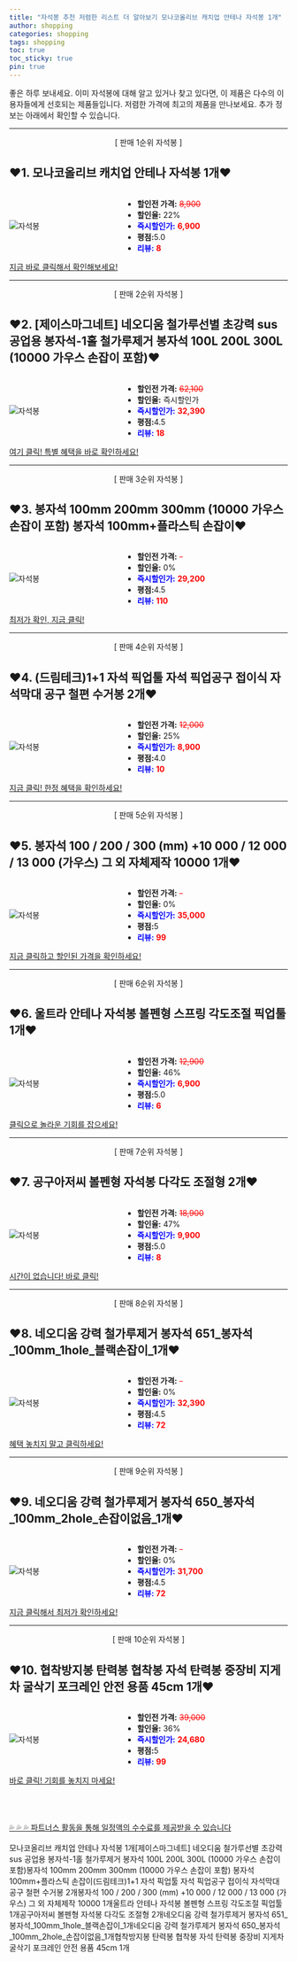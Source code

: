```yaml
---
title: "자석봉 추천 저렴한 리스트 더 알아보기 모나코올리브 캐치업 안테나 자석봉 1개"
author: shopping
categories: shopping
tags: shopping
toc: true
toc_sticky: true
pin: true
---
```

좋은 하루 보내세요. 이미 자석봉에 대해 알고 있거나 찾고 있다면, 이 제품은 다수의 이용자들에게 선호되는 제품들입니다. 저렴한 가격에 최고의 제품을 만나보세요. 추가 정보는 아래에서 확인할 수 있습니다.

---
<p class="toplist" style="margin: 0 auto; display: block; width: fit-content;">[ 판매 1순위 자석봉 ]</p>

<h2><strong>❤️1. 모나코올리브 캐치업 안테나 자석봉 1개❤️</strong></h2>

<div style="display: flex; align-items: center;">
    <div style="flex: 0.4;">
        <img src="https://thumbnail9.coupangcdn.com/thumbnails/remote/230x230ex/image/retail/images/2024/03/05/14/1/ff0a1dba-ff80-4d66-8b23-7ac34b020b19.jpg" alt="자석봉" style="max-width: 100%;">
    </div>
    <div style="flex: 0.6; margin-left: 10px;">
        <ul>
            <li><strong>할인전 가격:</strong> <del style="color: red;">8,900</del></li>
            <li><strong>할인율:</strong> 22%</li>
            <li><span style='color:blue'><strong>즉시할인가:</strong></span> <span style='color:red'><strong>6,900</strong></span></li>
            <li><strong>평점:</strong>5.0</li>
            <li><span style='color:blue'><strong>리뷰:</strong></span> <span style='color:red'><strong>8</strong></span></li>
        </ul>
    </div>
</div>
<div class="center">
    <a href="https://selin100587001.github.io?lptag=AF9450613&subid=githubio&pageKey=7937083795&traceid=V0-153&itemId=21849799723&vendorItemId=88898064606" class="myButton">
        지금 바로 클릭해서 확인해보세요!
    </a>
</div>


---
<p class="toplist" style="margin: 0 auto; display: block; width: fit-content;">[ 판매 2순위 자석봉 ]</p>

<h2><strong>❤️2. [제이스마그네트] 네오디움 철가루선별 초강력 sus 공업용 봉자석-1홀 철가루제거 봉자석 100L 200L 300L (10000 가우스 손잡이 포함)❤️</strong></h2>

<div style="display: flex; align-items: center;">
    <div style="flex: 0.4;">
        <img src="https://thumbnail7.coupangcdn.com/thumbnails/remote/230x230ex/image/vendor_inventory/59b1/c7dfd08a71f2d9faf37c250660097c5d8a7b880595e6018531d228ce2e56.jpg" alt="자석봉" style="max-width: 100%;">
    </div>
    <div style="flex: 0.6; margin-left: 10px;">
        <ul>
            <li><strong>할인전 가격:</strong> <del style="color: red;">62,100</del></li>
            <li><strong>할인율:</strong> 즉시할인가</li>
            <li><span style='color:blue'><strong>즉시할인가:</strong></span> <span style='color:red'><strong>32,390</strong></span></li>
            <li><strong>평점:</strong>4.5</li>
            <li><span style='color:blue'><strong>리뷰:</strong></span> <span style='color:red'><strong>18</strong></span></li>
        </ul>
    </div>
</div>
<div class="center">
    <a href="https://selin100587001.github.io?lptag=AF9450613&subid=githubio&pageKey=7562080499&traceid=V0-153&itemId=19925047325&vendorItemId=86403029921" class="myButton">
        여기 클릭! 특별 혜택을 바로 확인하세요!
    </a>
</div>


---
<p class="toplist" style="margin: 0 auto; display: block; width: fit-content;">[ 판매 3순위 자석봉 ]</p>

<h2><strong>❤️3. 봉자석 100mm 200mm 300mm (10000 가우스 손잡이 포함) 봉자석 100mm+플라스틱 손잡이❤️</strong></h2>

<div style="display: flex; align-items: center;">
    <div style="flex: 0.4;">
        <img src="https://thumbnail6.coupangcdn.com/thumbnails/remote/230x230ex/image/vendor_inventory/247b/f45d56e7a790de314b8cd1ffa9e7523e034e61960bd4e0f467d74498e48f.jpg" alt="자석봉" style="max-width: 100%;">
    </div>
    <div style="flex: 0.6; margin-left: 10px;">
        <ul>
            <li><strong>할인전 가격:</strong> <del style="color: red;">-</del></li>
            <li><strong>할인율:</strong> 0%</li>
            <li><span style='color:blue'><strong>즉시할인가:</strong></span> <span style='color:red'><strong>29,200</strong></span></li>
            <li><strong>평점:</strong>4.5</li>
            <li><span style='color:blue'><strong>리뷰:</strong></span> <span style='color:red'><strong>110</strong></span></li>
        </ul>
    </div>
</div>
<div class="center">
    <a href="https://selin100587001.github.io?lptag=AF9450613&subid=githubio&pageKey=1868891107&traceid=V0-153&itemId=3176491709&vendorItemId=71163961989" class="myButton">
        최저가 확인, 지금 클릭!
    </a>
</div>


---
<p class="toplist" style="margin: 0 auto; display: block; width: fit-content;">[ 판매 4순위 자석봉 ]</p>

<h2><strong>❤️4. (드림테크)1+1 자석 픽업툴 자석 픽업공구 접이식 자석막대 공구 철편 수거봉 2개❤️</strong></h2>

<div style="display: flex; align-items: center;">
    <div style="flex: 0.4;">
        <img src="https://thumbnail10.coupangcdn.com/thumbnails/remote/230x230ex/image/vendor_inventory/9903/3fafb8e6973599975ebd23c9250a0a47d66c009dd1bd05132f9444009020.jpg" alt="자석봉" style="max-width: 100%;">
    </div>
    <div style="flex: 0.6; margin-left: 10px;">
        <ul>
            <li><strong>할인전 가격:</strong> <del style="color: red;">12,000</del></li>
            <li><strong>할인율:</strong> 25%</li>
            <li><span style='color:blue'><strong>즉시할인가:</strong></span> <span style='color:red'><strong>8,900</strong></span></li>
            <li><strong>평점:</strong>4.0</li>
            <li><span style='color:blue'><strong>리뷰:</strong></span> <span style='color:red'><strong>10</strong></span></li>
        </ul>
    </div>
</div>
<div class="center">
    <a href="https://selin100587001.github.io?lptag=AF9450613&subid=githubio&pageKey=7641935291&traceid=V0-153&itemId=20308326532&vendorItemId=89473062115" class="myButton">
        지금 클릭! 한정 혜택을 확인하세요!
    </a>
</div>


---
<p class="toplist" style="margin: 0 auto; display: block; width: fit-content;">[ 판매 5순위 자석봉 ]</p>

<h2><strong>❤️5. 봉자석 100 / 200 / 300 (mm) +10 000 / 12 000 / 13 000 (가우스) 그 외 자체제작 10000 1개❤️</strong></h2>

<div style="display: flex; align-items: center;">
    <div style="flex: 0.4;">
        <img src="https://thumbnail9.coupangcdn.com/thumbnails/remote/230x230ex/image/vendor_inventory/22a6/b018530cb479f7a40bd111378069927d557d1aa73a09566edce587c0dea6.jpg" alt="자석봉" style="max-width: 100%;">
    </div>
    <div style="flex: 0.6; margin-left: 10px;">
        <ul>
            <li><strong>할인전 가격:</strong> <del style="color: red;">-</del></li>
            <li><strong>할인율:</strong> 0%</li>
            <li><span style='color:blue'><strong>즉시할인가:</strong></span> <span style='color:red'><strong>35,000</strong></span></li>
            <li><strong>평점:</strong>5</li>
            <li><span style='color:blue'><strong>리뷰:</strong></span> <span style='color:red'><strong>99</strong></span></li>
        </ul>
    </div>
</div>
<div class="center">
    <a href="https://selin100587001.github.io?lptag=AF9450613&subid=githubio&pageKey=6669601992&traceid=V0-153&itemId=15339942294&vendorItemId=82560205385" class="myButton">
        지금 클릭하고 할인된 가격을 확인하세요!
    </a>
</div>


---
<p class="toplist" style="margin: 0 auto; display: block; width: fit-content;">[ 판매 6순위 자석봉 ]</p>

<h2><strong>❤️6. 울트라 안테나 자석봉 볼펜형 스프링 각도조절 픽업툴 1개❤️</strong></h2>

<div style="display: flex; align-items: center;">
    <div style="flex: 0.4;">
        <img src="https://thumbnail10.coupangcdn.com/thumbnails/remote/230x230ex/image/vendor_inventory/9317/9be154584904b01848a5157e94662348b734932b6821ce11b6dcf843d193.jpg" alt="자석봉" style="max-width: 100%;">
    </div>
    <div style="flex: 0.6; margin-left: 10px;">
        <ul>
            <li><strong>할인전 가격:</strong> <del style="color: red;">12,900</del></li>
            <li><strong>할인율:</strong> 46%</li>
            <li><span style='color:blue'><strong>즉시할인가:</strong></span> <span style='color:red'><strong>6,900</strong></span></li>
            <li><strong>평점:</strong>5.0</li>
            <li><span style='color:blue'><strong>리뷰:</strong></span> <span style='color:red'><strong>6</strong></span></li>
        </ul>
    </div>
</div>
<div class="center">
    <a href="https://selin100587001.github.io?lptag=AF9450613&subid=githubio&pageKey=8015663886&traceid=V0-153&itemId=22410869561&vendorItemId=89425355732" class="myButton">
        클릭으로 놀라운 기회를 잡으세요!
    </a>
</div>


---
<p class="toplist" style="margin: 0 auto; display: block; width: fit-content;">[ 판매 7순위 자석봉 ]</p>

<h2><strong>❤️7. 공구아저씨 볼펜형 자석봉 다각도 조절형 2개❤️</strong></h2>

<div style="display: flex; align-items: center;">
    <div style="flex: 0.4;">
        <img src="https://thumbnail6.coupangcdn.com/thumbnails/remote/230x230ex/image/vendor_inventory/40cd/f699afe858ba415b2cf4e95bf04986df4935e32c892f6e047162c2803c99.jpg" alt="자석봉" style="max-width: 100%;">
    </div>
    <div style="flex: 0.6; margin-left: 10px;">
        <ul>
            <li><strong>할인전 가격:</strong> <del style="color: red;">18,900</del></li>
            <li><strong>할인율:</strong> 47%</li>
            <li><span style='color:blue'><strong>즉시할인가:</strong></span> <span style='color:red'><strong>9,900</strong></span></li>
            <li><strong>평점:</strong>5.0</li>
            <li><span style='color:blue'><strong>리뷰:</strong></span> <span style='color:red'><strong>8</strong></span></li>
        </ul>
    </div>
</div>
<div class="center">
    <a href="https://selin100587001.github.io?lptag=AF9450613&subid=githubio&pageKey=8042243340&traceid=V0-153&itemId=22523153279&vendorItemId=89565195384" class="myButton">
        시간이 없습니다! 바로 클릭!
    </a>
</div>


---
<p class="toplist" style="margin: 0 auto; display: block; width: fit-content;">[ 판매 8순위 자석봉 ]</p>

<h2><strong>❤️8. 네오디움 강력 철가루제거 봉자석 651_봉자석_100mm_1hole_블랙손잡이_1개❤️</strong></h2>

<div style="display: flex; align-items: center;">
    <div style="flex: 0.4;">
        <img src="https://thumbnail10.coupangcdn.com/thumbnails/remote/230x230ex/image/vendor_inventory/8d44/9f958fa895e1d2e561284bdd305bdecf4060869bfd3b632ad8a28b9aaf3a.jpg" alt="자석봉" style="max-width: 100%;">
    </div>
    <div style="flex: 0.6; margin-left: 10px;">
        <ul>
            <li><strong>할인전 가격:</strong> <del style="color: red;">-</del></li>
            <li><strong>할인율:</strong> 0%</li>
            <li><span style='color:blue'><strong>즉시할인가:</strong></span> <span style='color:red'><strong>32,390</strong></span></li>
            <li><strong>평점:</strong>4.5</li>
            <li><span style='color:blue'><strong>리뷰:</strong></span> <span style='color:red'><strong>72</strong></span></li>
        </ul>
    </div>
</div>
<div class="center">
    <a href="https://selin100587001.github.io?lptag=AF9450613&subid=githubio&pageKey=1578427862&traceid=V0-153&itemId=2698908133&vendorItemId=88254891066" class="myButton">
        혜택 놓치지 말고 클릭하세요!
    </a>
</div>


---
<p class="toplist" style="margin: 0 auto; display: block; width: fit-content;">[ 판매 9순위 자석봉 ]</p>

<h2><strong>❤️9. 네오디움 강력 철가루제거 봉자석 650_봉자석_100mm_2hole_손잡이없음_1개❤️</strong></h2>

<div style="display: flex; align-items: center;">
    <div style="flex: 0.4;">
        <img src="https://thumbnail10.coupangcdn.com/thumbnails/remote/230x230ex/image/vendor_inventory/c848/af42d310051c314e40d74d9a2081e3180b5190c430fbfa175718990856d0.jpg" alt="자석봉" style="max-width: 100%;">
    </div>
    <div style="flex: 0.6; margin-left: 10px;">
        <ul>
            <li><strong>할인전 가격:</strong> <del style="color: red;">-</del></li>
            <li><strong>할인율:</strong> 0%</li>
            <li><span style='color:blue'><strong>즉시할인가:</strong></span> <span style='color:red'><strong>31,700</strong></span></li>
            <li><strong>평점:</strong>4.5</li>
            <li><span style='color:blue'><strong>리뷰:</strong></span> <span style='color:red'><strong>72</strong></span></li>
        </ul>
    </div>
</div>
<div class="center">
    <a href="https://selin100587001.github.io?lptag=AF9450613&subid=githubio&pageKey=1578427862&traceid=V0-153&itemId=2698908132&vendorItemId=88254891108" class="myButton">
        지금 클릭해서 최저가 확인하세요!
    </a>
</div>


---
<p class="toplist" style="margin: 0 auto; display: block; width: fit-content;">[ 판매 10순위 자석봉 ]</p>

<h2><strong>❤️10. 협착방지봉 탄력봉 협착봉 자석 탄력봉 중장비 지게차 굴삭기 포크레인 안전 용품 45cm 1개❤️</strong></h2>

<div style="display: flex; align-items: center;">
    <div style="flex: 0.4;">
        <img src="https://thumbnail6.coupangcdn.com/thumbnails/remote/230x230ex/image/vendor_inventory/fa38/e88109a131a966414f0208d5c680dd3ca65640477e84c49e6dab997bba13.jpg" alt="자석봉" style="max-width: 100%;">
    </div>
    <div style="flex: 0.6; margin-left: 10px;">
        <ul>
            <li><strong>할인전 가격:</strong> <del style="color: red;">39,000</del></li>
            <li><strong>할인율:</strong> 36%</li>
            <li><span style='color:blue'><strong>즉시할인가:</strong></span> <span style='color:red'><strong>24,680</strong></span></li>
            <li><strong>평점:</strong>5</li>
            <li><span style='color:blue'><strong>리뷰:</strong></span> <span style='color:red'><strong>99</strong></span></li>
        </ul>
    </div>
</div>
<div class="center">
    <a href="https://selin100587001.github.io?lptag=AF9450613&subid=githubio&pageKey=7747443092&traceid=V0-153&itemId=20860198872&vendorItemId=90586360880" class="myButton">
        바로 클릭! 기회를 놓치지 마세요!
    </a>
</div>

<br><br><br>[💦 💦 💦 파트너스 활동을 통해 일정액의 수수료를 제공받을 수 있습니다](https://link.coupang.com/a/bcpT2c)<br><br>모나코올리브 캐치업 안테나 자석봉 1개[제이스마그네트] 네오디움 철가루선별 초강력 sus 공업용 봉자석-1홀 철가루제거 봉자석 100L 200L 300L (10000 가우스 손잡이 포함)봉자석 100mm 200mm 300mm (10000 가우스 손잡이 포함) 봉자석 100mm+플라스틱 손잡이(드림테크)1+1 자석 픽업툴 자석 픽업공구 접이식 자석막대 공구 철편 수거봉 2개봉자석 100 / 200 / 300 (mm) +10 000 / 12 000 / 13 000 (가우스) 그 외 자체제작 10000 1개울트라 안테나 자석봉 볼펜형 스프링 각도조절 픽업툴 1개공구아저씨 볼펜형 자석봉 다각도 조절형 2개네오디움 강력 철가루제거 봉자석 651_봉자석_100mm_1hole_블랙손잡이_1개네오디움 강력 철가루제거 봉자석 650_봉자석_100mm_2hole_손잡이없음_1개협착방지봉 탄력봉 협착봉 자석 탄력봉 중장비 지게차 굴삭기 포크레인 안전 용품 45cm 1개